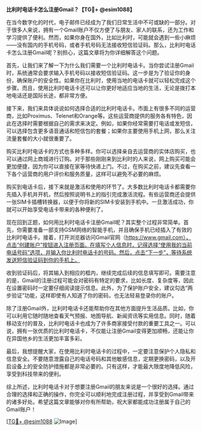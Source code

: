**比利时电话卡怎么注册Gmail？【TG💪+ @esim1088】**

在当今数字化的时代，电子邮件已经成为了我们日常生活中不可或缺的一部分。对于很多人来说，拥有一个Gmail账户不仅方便了与朋友、家人的联系，还为工作和学习提供了便利。然而，如果你身在国外，比如比利时，可能就会遇到一些小麻烦——没有国内的手机号码，或者手机号码无法接收短信验证码。那么，比利时电话卡怎么注册Gmail呢？别担心，这篇文章将为你详细解答这个问题。

首先，让我们来了解一下为什么我们需要一个比利时电话卡。当你尝试注册Gmail时，系统通常会要求输入手机号码以接收短信验证码。这一步是为了验证你的身份，确保账户的安全性。如果你在比利时，使用当地的电话卡就可以轻松完成这个步骤。而且，使用比利时电话卡还可以让你更好地适应当地的生活，无论是拨打本地电话还是国际长途，都非常方便。

接下来，我们来具体说说如何选择合适的比利时电话卡。市面上有很多不同的运营商，比如Proximus、Telenet和Orange等。这些运营商提供的服务各有特色，因此在选择时需要根据自己的需求来决定。例如，如果你经常需要打电话或发短信，可以选择包含更多语音通话和短信包的套餐；如果你主要使用手机上网，那么关注流量套餐的大小就很重要了。

购买比利时电话卡的方式也多种多样。你可以选择亲自去运营商的实体店购买，也可以通过网上商城进行订购。对于那些刚刚来到比利时的人来说，网上购买可能会更加便捷，因为你可以直接在家等待快递上门。不过，在购买之前，建议先查看一下各个运营商的用户评价和服务质量，这样可以避免不必要的麻烦。

购买到电话卡后，接下来就是激活和使用的环节了。大多数比利时电话卡都需要你先插入手机并开机，然后按照说明书上的指引完成激活流程。有些运营商还会提供一张SIM卡插槽转换器，以便于你将新的SIM卡安装到手机中。一旦激活成功，你就可以开始享受电话卡带来的各种便利了。

现在回到正题，如何用比利时电话卡注册Gmail呢？其实整个过程非常简单。首先，你需要准备一部支持GSM网络的智能手机，并且确保手机已经插入了有效的比利时电话卡。接着，打开浏览器访问Gmail官网（https://www.gmail.com），点击“创建账户”按钮进入注册页面。在填写个人信息时，记得选择“使用我的当前电话号码”选项，并输入你比利时电话卡的号码。然后，点击“下一步”，等待系统发送短信验证码到你的手机上。

收到验证码后，将其输入到相应的框内，继续完成后续的信息填写即可。需要注意的是，Gmail的注册过程可能会对密码有特定的要求，比如长度、复杂度等，因此在设置密码时一定要仔细阅读提示信息。此外，为了保护账户安全，建议勾选“两步验证”功能，这样即使有人知道了你的密码，也无法轻易登录你的账户。

除了注册Gmail外，比利时电话卡还能帮助你在其他方面提升生活品质。比如，你可以利用它随时随地查看天气预报、地图导航、新闻资讯等实用信息。同时，随着移动支付的普及，比利时电话卡也成为了许多商家接受付款的重要工具之一。可以说，拥有一张优质的比利时电话卡，不仅能让注册Gmail变得更加顺畅，还能让你在异国他乡的生活更加丰富多彩。

最后，我想提醒大家，在使用比利时电话卡的过程中，一定要注意保护个人隐私和信息安全。不要随意泄露自己的电话号码和其他敏感信息，定期更换密码，以及开启设备上的安全防护措施都是非常必要的。只有这样，才能最大限度地降低风险，享受到科技带来的便利。

综上所述，比利时电话卡对于想要注册Gmail的朋友来说是一个很好的选择。通过合理的选择和正确的操作，你完全可以顺利地完成注册过程，并享受到Gmail带来的诸多好处。希望这篇文章能够对你有所帮助，祝大家都能成功注册属于自己的Gmail账户！

[[TG💪+ @esim1088](https://t.me/s/esim1088) ![Image](https://i.postimg.cc/4NQfJmqS/Snipaste-2025-05-13-00-14-12.png)]